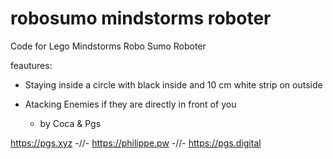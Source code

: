 # robosumo mindstorms roboter

Code for Lego Mindstorms Robo Sumo Roboter

feautures:
  - Staying inside a circle with black inside and 10 cm white strip on outside
  - Atacking Enemies if they are directly in front of you

    - by Coca & Pgs 



https://pgs.xyz -//- https://philippe.pw -//- https://pgs.digital
